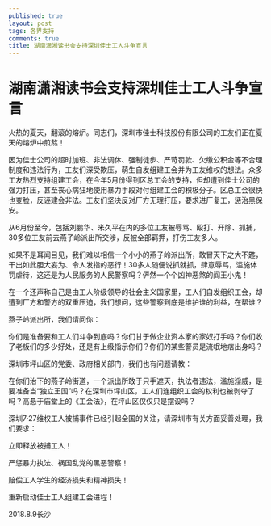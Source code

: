 ```yaml
---
published: true
layout: post
tags: 各界支持
comments: true
title: 湖南潇湘读书会支持深圳佳士工人斗争宣言
---
```


# 湖南潇湘读书会支持深圳佳士工人斗争宣言

火热的夏天，翻滚的熔炉。同志们，深圳市佳士科技股份有限公司的工友们正在夏天的熔炉中煎熬！

因为佳士公司的超时加班、非法调休、强制徒步、严苛罚款、欠缴公积金等不合理制度和违法行为，工友们深受欺压，萌生自发组建工会并为工友维权的想法。众多工友热烈支持组建工会，在今年5月份得到区总工会的支持，但却遭到佳士公司的强力打压，甚至丧心病狂地使用暴力手段对付组建工会的积极分子。区总工会很快也变脸，反诬建会非法。工友们坚决反对厂方无理打压，要求进厂复工，惩治黑保安。

从6月份至今，包括刘鹏华、米久平在内的多位工友被辱骂、殴打、开除、抓捕，30多位工友前去燕子岭派出所交涉，反被全部羁押，打伤工友多人。

如果不是耳闻目见，我们难以相信一个小小的燕子岭派出所，敢冒天下之大不韪，干出如此胆大妄为、令人发指的恶行！30多人随便说抓就抓，肆意辱骂，滥施体罚虐待，这还是为人民服务的人民警察吗？俨然一个个凶神恶煞的阎王小鬼！

在一个还声称自己是由工人阶级领导的社会主义国家里，工人们自发组织工会，却遭到厂方和警方的双重压迫，我们想问，这些警察到底是维护谁的利益，在帮谁？

燕子岭派出所，我们请问你：

你们是准备要和工人们斗争到底吗？你们甘于做企业资本家的家奴打手吗？你们收了老板们的多少好处，还是有上级指示你们？你们的某些警员是流氓地痞出身吗？

深圳市坪山区的党委、政府相关部门，我们也有问题请教：

在你们治下的燕子岭街道，一个派出所敢于只手遮天，执法者违法，滥施淫威，是要准备当“独立王国”吗？在深圳市坪山区，工人们连组织工会的权利也被剥夺了吗？高悬于庙堂上的《工会法》，在坪山区仅仅只是摆设吗？

深圳7·27维权工人被捕事件已经引起全国的关注，请深圳市有关方面妥善处理，我们要求：

立即释放被捕工人！

严惩暴力执法、祸国乱党的黑恶警察！

赔偿工人学生的经济损失和精神损失！

重新启动佳士工人组建工会进程！

2018.8.9长沙
